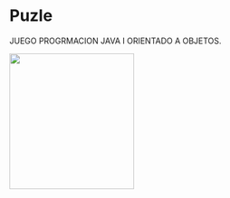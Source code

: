 # Puzle
JUEGO PROGRMACION JAVA I ORIENTADO A OBJETOS.
<p>
    <img src="relativePath/p1.jpg" width="220" height="240">
</p>

